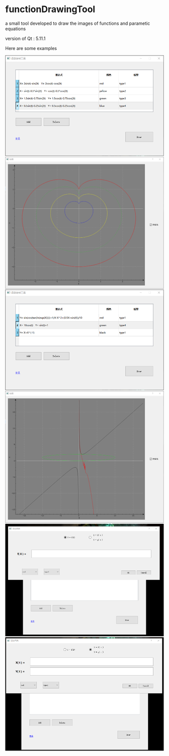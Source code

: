 # functionDrawingTool
a small tool developed to draw the images of functions and parametic equations

version of Qt : 5.11.1

Here are some examples

![image](https://github.com/Houwenda/functionDrawingTool/raw/master/examples/1-1.png)
![image](https://github.com/Houwenda/functionDrawingTool/raw/master/examples/1-2.png)
![image](https://github.com/Houwenda/functionDrawingTool/raw/master/examples/2-1.png)
![image](https://github.com/Houwenda/functionDrawingTool/raw/master/examples/2-2.png)
![image](https://github.com/Houwenda/functionDrawingTool/raw/master/examples/input1.png)
![image](https://github.com/Houwenda/functionDrawingTool/raw/master/examples/input2.png)
